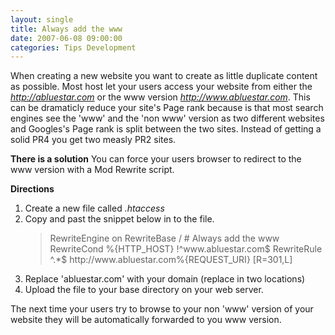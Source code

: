 ```yaml
---
layout: single
title: Always add the www
date: 2007-06-08 09:00:00
categories: Tips Development
---
```

When creating a new website you want to create as little duplicate content as possible. Most host let your users access your website from either the <em>http://abluestar.com</em> or the www version <em>http://www.abluestar.com</em>. This can be dramaticly reduce your site's Page rank because is that most search engines see the 'www' and the 'non www' version as two different websites and Googles's Page rank is split between the two sites. Instead of getting a solid PR4 you get two measly PR2 sites.

<strong>There is a solution</strong>
You can force your users browser to redirect to the www version with a Mod Rewrite script.

<strong>Directions </strong>
<ol>
	<li>Create a new file called <em>.htaccess</em></li>
	<li>Copy and past the snippet below in to the file.
<blockquote> RewriteEngine on
RewriteBase /
# Always add the www
RewriteCond %{HTTP_HOST} !^www.abluestar.com$
RewriteRule ^.*$ http://www.abluestar.com%{REQUEST_URI} [R=301,L]</blockquote>
</li>
	<li>Replace 'abluestar.com' with your domain (replace in two locations)</li>
	<li>Upload the file to your base directory on your web server.</li>
</ol>
The next time your users try to browse to your non 'www' version of your website they will be automatically forwarded to you  www version.
